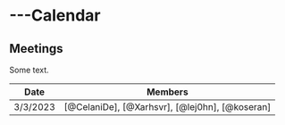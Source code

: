 # ---Calendar

## Meetings

Some text.

| Date | Members |
| ------ | ------ |
| 3/3/2023 | [@CelaniDe], [@Xarhsvr], [@lej0hn], [@koseran] |
